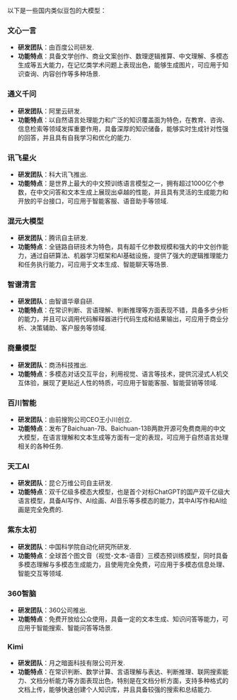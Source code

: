 以下是一些国内类似豆包的大模型：
### 文心一言
- **研发团队**：由百度公司研发.
- **功能特点**：具备文学创作、商业文案创作、数理逻辑推算、中文理解、多模态生成等五大能力，在记忆类学术问题上表现出色，能够生成图片，可应用于知识查询、内容创作等多种场景.
### 通义千问
- **研发团队**：阿里云研发.
- **功能特点**：以自然语言处理能力和广泛的知识覆盖面为特色，在教育、咨询、信息检索等领域发挥重要作用，具备深厚的知识储备，能够实时生成针对性强的回答，并且具有自我学习和优化的能力.
### 讯飞星火
- **研发团队**：科大讯飞推出.
- **功能特点**：是世界上最大的中文预训练语言模型之一，拥有超过1000亿个参数，在中文问答和文本生成上展现出卓越的性能，并且具有灵活的生成能力和开放的平台接口，可应用于智能客服、语音助手等领域.
### 混元大模型
- **研发团队**：腾讯自主研发.
- **功能特点**：全链路自研技术为特色，具有超千亿参数规模和强大的中文创作能力，通过自研算法、机器学习框架和AI基础设施，提供了强大的逻辑推理能力和任务执行能力，可应用于文本生成、智能聊天等场景.
### 智谱清言
- **研发团队**：由智谱华章自研.
- **功能特点**：在常识判断、言语理解、判断推理等方面表现不错，具备多步分析的能力，并且可以调用代码解释器进行代码生成和结果输出，可应用于商业分析、决策辅助、客户服务等领域.
### 商量模型
- **研发团队**：商汤科技推出.
- **功能特点**：多模态对话交互平台，利用视觉、语言等技术，提供沉浸式人机交互体验，展现了更贴近人性的特质，可应用于智能客服、智能营销等领域.
### 百川智能
- **研发团队**：由前搜狗公司CEO王小川创立.
- **功能特点**：发布了Baichuan-7B、Baichuan-13B两款开源可免费商用的中文大模型，在语言理解和文本生成等方面有一定的表现，可应用于自然语言处理相关的各种任务.
### 天工AI
- **研发团队**：昆仑万维公司自主研发.
- **功能特点**：双千亿级多模态大模型，也是首个对标ChatGPT的国产双千亿级大语言模型，具备AI写作、AI绘画、AI音乐等多模态的能力，其中AI写作和AI绘画是完全免费的.
### 紫东太初
- **研发团队**：中国科学院自动化研究所研发.
- **功能特点**：全球首个图文音（视觉-文本-语音）三模态预训练模型，同时具备多模态理解与多模态生成能力，且使用完全免费，可应用于多模态信息处理、智能交互等领域.
### 360智脑
- **研发团队**：360公司推出.
- **功能特点**：免费开放给公众使用，具备一定的文本生成、知识问答等能力，可应用于智能搜索、智能问答等场景.
### Kimi
- **研发团队**：月之暗面科技有限公司开发.
- **功能特点**：在常识判断、数学计算、言语理解与表达、判断推理、联网搜索能力、文档分析能力等方面表现出色，特别是在文档分析方面，支持多种格式的文档上传，能够快速创建个人知识库，并且具备较强的搜索和总结能力.